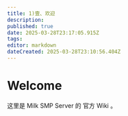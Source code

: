 ```yaml
---
title: 1)壹、欢迎
description: 
published: true
date: 2025-03-28T23:17:05.915Z
tags: 
editor: markdown
dateCreated: 2025-03-28T23:10:56.404Z
---
```


# Welcome
这里是 Milk SMP Server 的 官方 Wiki 。